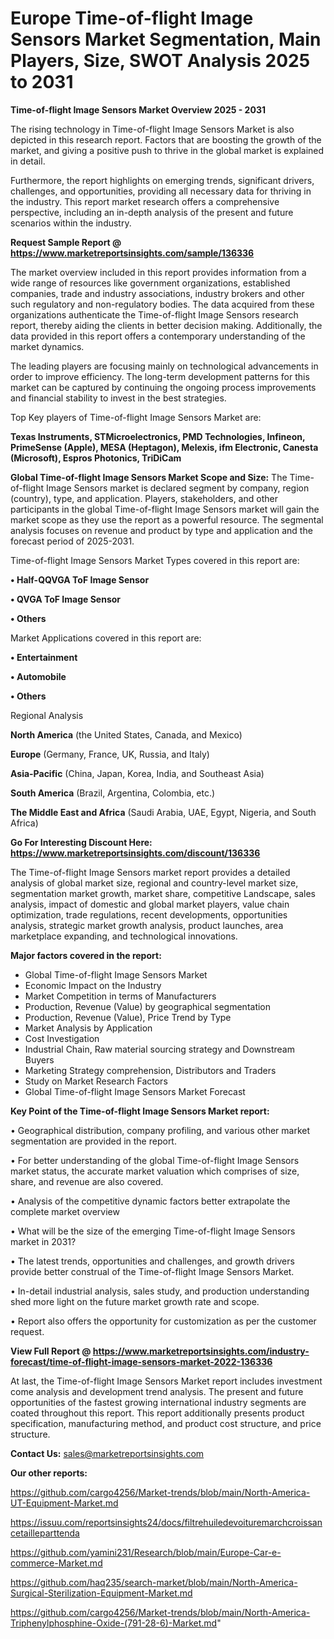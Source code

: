 # Europe Time-of-flight Image Sensors Market Segmentation, Main Players, Size, SWOT Analysis 2025 to 2031

<Strong> Time-of-flight Image Sensors Market Overview 2025 - 2031</strong>

The rising technology in Time-of-flight Image Sensors Market is also depicted in this research report. Factors that are boosting the growth of the market, and giving a positive push to thrive in the global market is explained in detail.

Furthermore, the report highlights on emerging trends, significant drivers, challenges, and opportunities, providing all necessary data for thriving in the industry. This report market research offers a comprehensive perspective, including an in-depth analysis of the present and future scenarios within the industry.

<strong>Request Sample Report @ <a href=https://www.marketreportsinsights.com/sample/136336>https://www.marketreportsinsights.com/sample/136336</a></strong>

The market overview included in this report provides information from a wide range of resources like government organizations, established companies, trade and industry associations, industry brokers and other such regulatory and non-regulatory bodies. The data acquired from these organizations authenticate the Time-of-flight Image Sensors research report, thereby aiding the clients in better decision making. Additionally, the data provided in this report offers a contemporary understanding of the market dynamics.

The leading players are focusing mainly on technological advancements in order to improve efficiency. The long-term development patterns for this market can be captured by continuing the ongoing process improvements and financial stability to invest in the best strategies.

Top Key players of Time-of-flight Image Sensors Market are:

<strong>Texas Instruments, STMicroelectronics, PMD Technologies, Infineon, PrimeSense (Apple), MESA (Heptagon), Melexis, ifm Electronic, Canesta (Microsoft), Espros Photonics, TriDiCam</strong>

<strong><b>Global Time-of-flight Image Sensors Market Scope and Size:</b></strong>
The Time-of-flight Image Sensors market is declared segment by company, region (country), type, and application. Players, stakeholders, and other participants in the global Time-of-flight Image Sensors market will gain the market scope as they use the report as a powerful resource. The segmental analysis focuses on revenue and product by type and application and the forecast period of 2025-2031.

Time-of-flight Image Sensors Market Types covered in this report are:

<strong>• Half-QQVGA ToF Image Sensor

• QVGA ToF Image Sensor

• Others</strong>

Market Applications covered in this report are:

<strong>• Entertainment

• Automobile

• Others</strong> 

Regional Analysis

<strong>North America</strong> (the United States, Canada, and Mexico)

<strong>Europe</strong> (Germany, France, UK, Russia, and Italy)

<strong>Asia-Pacific</strong> (China, Japan, Korea, India, and Southeast Asia)

<strong>South America</strong> (Brazil, Argentina, Colombia, etc.)

<strong>The Middle East and Africa</strong> (Saudi Arabia, UAE, Egypt, Nigeria, and South Africa)

<strong>Go For Interesting Discount Here: <a href=https://www.marketreportsinsights.com/discount/136336>https://www.marketreportsinsights.com/discount/136336</a></strong>

The Time-of-flight Image Sensors market report provides a detailed analysis of global market size, regional and country-level market size, segmentation market growth, market share, competitive Landscape, sales analysis, impact of domestic and global market players, value chain optimization, trade regulations, recent developments, opportunities analysis, strategic market growth analysis, product launches, area marketplace expanding, and technological innovations.

<strong><b>Major factors covered in the report:</b></strong>
<ul>
  <li>Global Time-of-flight Image Sensors Market </li>
  <li>Economic Impact on the Industry</li>
  <li>Market Competition in terms of Manufacturers</li>
  <li>Production, Revenue (Value) by geographical segmentation</li>
  <li>Production, Revenue (Value), Price Trend by Type</li>
  <li>Market Analysis by Application</li>
  <li>Cost Investigation</li>
  <li>Industrial Chain, Raw material sourcing strategy and Downstream Buyers</li>
  <li>Marketing Strategy comprehension, Distributors and Traders</li>
  <li>Study on Market Research Factors</li>
  <li>Global Time-of-flight Image Sensors Market Forecast</li>
</ul>

<strong><b>Key Point of the Time-of-flight Image Sensors Market report:</b></strong>

• Geographical distribution, company profiling, and various other market segmentation are provided in the report.

• For better understanding of the global Time-of-flight Image Sensors market status, the accurate market valuation which comprises of size, share, and revenue are also covered.

• Analysis of the competitive dynamic factors better extrapolate the complete market overview

• What will be the size of the emerging Time-of-flight Image Sensors market in 2031?

• The latest trends, opportunities and challenges, and growth drivers provide better construal of the Time-of-flight Image Sensors Market.

• In-detail industrial analysis, sales study, and production understanding shed more light on the future market growth rate and scope.

• Report also offers the opportunity for customization as per the customer request.

<strong><b>View Full Report @ <a href=https://www.marketreportsinsights.com/industry-forecast/time-of-flight-image-sensors-market-2022-136336>https://www.marketreportsinsights.com/industry-forecast/time-of-flight-image-sensors-market-2022-136336</a></b></strong>


At last, the Time-of-flight Image Sensors Market report includes investment come analysis and development trend analysis. The present and future opportunities of the fastest growing international industry segments are coated throughout this report. This report additionally presents product specification, manufacturing method, and product cost structure, and price structure.

<strong>Contact Us:</strong>
sales@marketreportsinsights.com

<strong>Our other reports:</strong>

<a href=https://github.com/cargo4256/Market-trends/blob/main/North-America-UT-Equipment-Market.md>https://github.com/cargo4256/Market-trends/blob/main/North-America-UT-Equipment-Market.md</a>

<a href=https://issuu.com/reportsinsights24/docs/filtrehuiledevoituremarchcroissancetailleparttenda>https://issuu.com/reportsinsights24/docs/filtrehuiledevoituremarchcroissancetailleparttenda</a>

<a href=https://github.com/yamini231/Research/blob/main/Europe-Car-e-commerce-Market.md>https://github.com/yamini231/Research/blob/main/Europe-Car-e-commerce-Market.md</a>

<a href=https://github.com/haq235/search-market/blob/main/North-America-Surgical-Sterilization-Equipment-Market.md>https://github.com/haq235/search-market/blob/main/North-America-Surgical-Sterilization-Equipment-Market.md</a>

<a href=https://github.com/cargo4256/Market-trends/blob/main/North-America-Triphenylphosphine-Oxide-(791-28-6)-Market.md>https://github.com/cargo4256/Market-trends/blob/main/North-America-Triphenylphosphine-Oxide-(791-28-6)-Market.md</a>"
